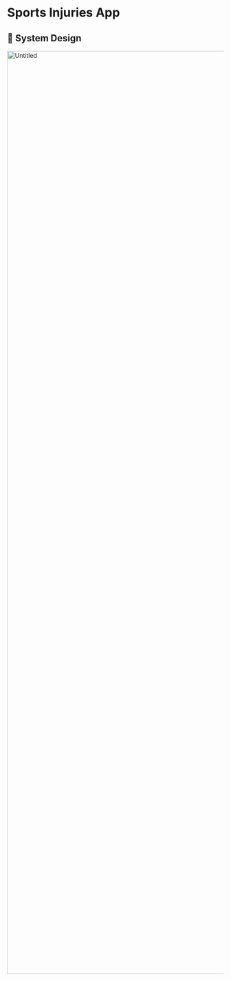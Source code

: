 # Sports Injuries App


## 🎨 System Design

<img width="2144" alt="Untitled" src="https://github.com/YoussifTaha/antenatal_care/assets/136083166/532757a7-cca0-4a20-a1db-2055802938b8">